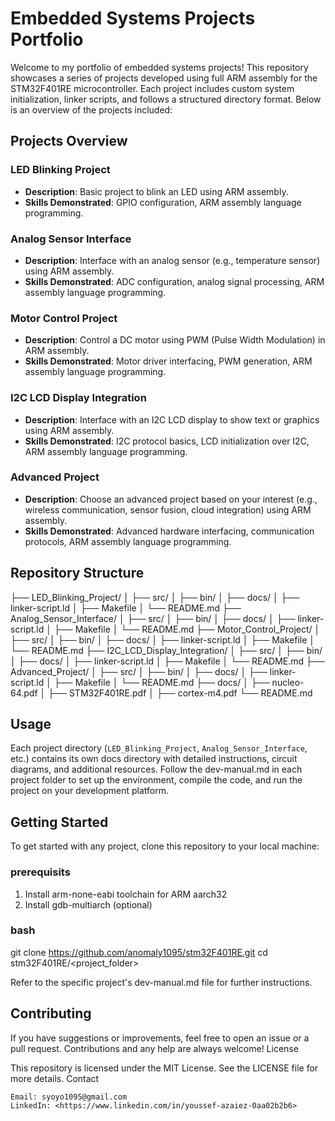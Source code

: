# Embedded Systems Projects Portfolio

Welcome to my portfolio of embedded systems projects! This repository showcases a series of projects developed using full ARM assembly for the STM32F401RE microcontroller. Each project includes custom system initialization, linker scripts, and follows a structured directory format. Below is an overview of the projects included:

## Projects Overview

### LED Blinking Project

- **Description**: Basic project to blink an LED using ARM assembly.
- **Skills Demonstrated**: GPIO configuration, ARM assembly language programming.

### Analog Sensor Interface

- **Description**: Interface with an analog sensor (e.g., temperature sensor) using ARM assembly.
- **Skills Demonstrated**: ADC configuration, analog signal processing, ARM assembly language programming.

### Motor Control Project

- **Description**: Control a DC motor using PWM (Pulse Width Modulation) in ARM assembly.
- **Skills Demonstrated**: Motor driver interfacing, PWM generation, ARM assembly language programming.

### I2C LCD Display Integration

- **Description**: Interface with an I2C LCD display to show text or graphics using ARM assembly.
- **Skills Demonstrated**: I2C protocol basics, LCD initialization over I2C, ARM assembly language programming.

### Advanced Project

- **Description**: Choose an advanced project based on your interest (e.g., wireless communication, sensor fusion, cloud integration) using ARM assembly.
- **Skills Demonstrated**: Advanced hardware interfacing, communication protocols, ARM assembly language programming.

## Repository Structure

├── LED_Blinking_Project/
│ ├── src/
│ ├── bin/
│ ├── docs/
│ ├── linker-script.ld
│ ├── Makefile
│ └── README.md
├── Analog_Sensor_Interface/
│ ├── src/
│ ├── bin/
│ ├── docs/
│ ├── linker-script.ld
│ ├── Makefile
│ └── README.md
├── Motor_Control_Project/
│ ├── src/
│ ├── bin/
│ ├── docs/
│ ├── linker-script.ld
│ ├── Makefile
│ └── README.md
├── I2C_LCD_Display_Integration/
│ ├── src/
│ ├── bin/
│ ├── docs/
│ ├── linker-script.ld
│ ├── Makefile
│ └── README.md
├── Advanced_Project/
│ ├── src/
│ ├── bin/
│ ├── docs/
│ ├── linker-script.ld
│ ├── Makefile
│ └── README.md
├── docs/
│ ├── nucleo-64.pdf
│ ├── STM32F401RE.pdf
│ ├── cortex-m4.pdf
└── README.md

## Usage

Each project directory (`LED_Blinking_Project`, `Analog_Sensor_Interface`, etc.) contains its own docs directory with detailed instructions, circuit diagrams, and additional resources. Follow the dev-manual.md in each project folder to set up the environment, compile the code, and run the project on your development platform.

## Getting Started

To get started with any project, clone this repository to your local machine:

### prerequisits

1. Install arm-none-eabi toolchain for ARM aarch32
2. Install gdb-multiarch (optional)

### bash

git clone <https://github.com/anomaly1095/stm32F401RE.git>
cd stm32F401RE/<project_folder>

Refer to the specific project's dev-manual.md file for further instructions.

## Contributing

If you have suggestions or improvements, feel free to open an issue or a pull request. Contributions and any help are always welcome!
License

This repository is licensed under the MIT License. See the LICENSE file for more details.
Contact

    Email: syoyo1095@gmail.com
    LinkedIn: <https://www.linkedin.com/in/youssef-azaiez-0aa02b2b6>
